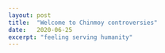 ```yaml
---
layout: post
title:  "Welcome to Chinmoy controversies"
date:   2020-06-25
excerpt: "feeling serving humanity"
---
```

